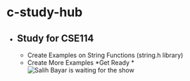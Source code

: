 # c-study-hub
* ## Study for CSE114
  * Create Examples on String Functions (string.h library)
  * Create More Examples
*Get Ready
*![Salih Bayar is waiting for the show][salih]



[salih]: http://www.salihbayar.com/img/salih7.jpg

